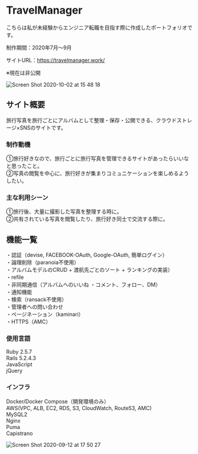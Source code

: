 # TravelManager

こちらは私が未経験からエンジニア転職を目指す際に作成したポートフォリオです。

制作期間：2020年7月〜9月

サイトURL：https://travelmanager.work/

※現在は非公開

![Screen Shot 2020-10-02 at 15 48 18](https://user-images.githubusercontent.com/65382860/94895726-ed86c400-04c6-11eb-9dfb-c52f932a235d.png)

## サイト概要
旅行写真を旅行ごとにアルバムとして整理・保存・公開できる、クラウドストレージ×SNSのサイトです。

### 制作動機
①旅行好きなので、旅行ごとに旅行写真を管理できるサイトがあったらいいなと思ったこと。<br>
②写真の閲覧を中心に、旅行好きが集まりコミュニケーションを楽しめるようしたい。

### 主な利用シーン
①旅行後、大量に撮影した写真を整理する時に。<br>
②共有されている写真を閲覧したり、旅行好き同士で交流する際に。


## 機能一覧
・認証（devise, FACEBOOK-OAuth, Google-OAuth, 簡単ログイン）<br>
・論理削除（paranoia不使用）<br>
・アルバムモデルのCRUD + 渡航先ごとのソート + ランキングの実装）<br>
・refile<br>
・非同期通信（アルバムへのいいね ・コメント、フォロー、DM）<br>
・通知機能<br>
・検索（ransack不使用）<br>
・管理者への問い合わせ<br>
・ページネーション（kaminari）<br>
・HTTPS（AMC）

### 使用言語
Ruby 2.5.7<br>
Rails 5.2.4.3<br>
JavaScript<br>
jQuery

### インフラ
Docker/Docker Compose（開発環境のみ）<br>
AWS(VPC, ALB, EC2, RDS, S3, CloudWatch, Route53, AMC)<br>
MySQL2<br>
Nginx<br>
Puma<br>
Capistrano

![Screen Shot 2020-09-12 at 17 50 27](https://user-images.githubusercontent.com/65382860/92991808-2b747600-f521-11ea-88a4-c03ca00a0898.png)
